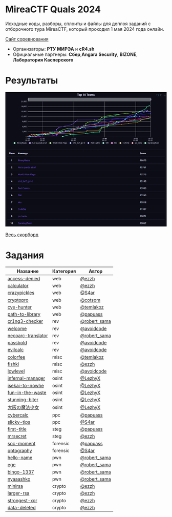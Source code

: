 # MireaCTF Quals 2024
Исходные коды, разборы, сплоиты и файлы для деплоя заданий с отборочного тура MireaCTF, который проходил 1 мая 2024 года онлайн.

[Сайт соревнования](https://spring.mireactf.ru/)

- Организаторы: **РТУ МИРЭА** и **cR4.sh**
- Официальные партнеры: **Сбер**,**Angara Security**, **BIZONE**, **Лаборатория Касперского**

# Результаты

![Top](scoreboard/top.png)

[Весь скорборд](scoreboard/full.png)


# Задания
| Название | Категория | Автор|
|------|-----------|-------|
| [access-denied](tasks/web/access-denied) | web | [@ezzh](https://t.me/NikitaBazilews) |
| [calculator](tasks/web/calculator) | web | [@ezzh](https://t.me/NikitaBazilews) |
| [crazypickles](tasks/web/crazypickles) | web | [@S4ar](https://t.me/XxX_S4ar_XxX) |
| [cryptopro](tasks/web/cryptopro) | web | [@cotsom](https://t.me/cotsom) |
| [cve-hunter](tasks/web/cve-hunter) | web | [@temlakoz](https://t.me/Nonsssse) |
| [path-to-library](tasks/web/path-to-library) | web | [@papuass](https://t.me/Chillov3k) |
| [cr1ng3-checker](tasks/rev/cr1ng3-checker) | rev | [@robert_sama](https://t.me/robert_sama) |
| [welcome](tasks/rev/welcome) | rev | [@avoidcode](https://t.me/avoidcode) |
| [necoarc-translator](tasks/rev/necoarc-translator) | rev | [@robert_sama](https://t.me/robert_sama) |
| [passbold](tasks/rev/passbold) | rev | [@avoidcode](https://t.me/avoidcode) |
| [evilcalc](tasks/rev/evilcalc) | rev | [@avoidcode](https://t.me/avoidcode) |
| [colorfee](tasks/misc/colorfee) | misc | [@temlakoz](https://t.me/Nonsssse) |
| [fishki](tasks/misc/fishki) | misc | [@ezzh](https://t.me/NikitaBazilews) |
| [lowlevel](tasks/misc/lowlevel) | misc | [@avoidcode](https://t.me/avoidcode) |
| [infernal-manager](tasks/osint/infernal-manager) | osint | [@LezhyX](https://t.me/LezhyX) |
| [isekai-to-nowhe](tasks/osint/isekai-to-nowhe) | osint | [@LezhyX](https://t.me/LezhyX) |
| [fun-in-the-waste](tasks/osint/fun-in-the-waste) | osint | [@LezhyX](https://t.me/LezhyX) |
| [stunning-biter](tasks/osint/stunning-biter) | osint | [@LezhyX](https://t.me/LezhyX) |
| [大阪の魔法少女](tasks/osint/ieroglif) | osint | [@LezhyX](https://t.me/LezhyX) |
| [cybercalc](tasks/ppc/cybercalc) | ppc | [@papuass](https://t.me/Chillov3k) |
| [slicky-tips](tasks/ppc/slicky-tips) | ppc | [@S4ar](https://t.me/XxX_S4ar_XxX) |
| [first-title](tasks/steg/first-title) | steg | [@papuass](https://t.me/Chillov3k) |
| [mrsecret](tasks/steg/mrsecret) | steg | [@ezzh](https://t.me/NikitaBazilews) |
| [soc-moment](tasks/forensic/soc-moment) | forensic | [@papuass](https://t.me/Chillov3k) |
| [optography](tasks/forensic/optography) | forensic | [@S4ar](https://t.me/XxX_S4ar_XxX) |
| [hello-name](tasks/pwn/hello-name) | pwn | [@robert_sama](https://t.me/robert_sama) |
| [ege](tasks/pwn/ege) | pwn | [@robert_sama](https://t.me/robert_sama) |
| [bingo-1337](tasks/pwn/bingo-1337) | pwn | [@robert_sama](https://t.me/robert_sama) |
| [nyaaashko](tasks/pwn/nyaaashko) | pwn | [@robert_sama](https://t.me/robert_sama) |
| [minirsa](tasks/crypto/minirsa) | crypto | [@ezzh](https://t.me/NikitaBazilews) |
| [larger-rsa](tasks/crypto/larger-rsa) | crypto | [@ezzh](https://t.me/NikitaBazilews) |
| [strongest-xor](tasks/crypto/strongest-xor) | crypto | [@ezzh](https://t.me/NikitaBazilews) |
| [data-deleted](tasks/crypto/data-deleted) | crypto | [@ezzh](https://t.me/NikitaBazilews) |







